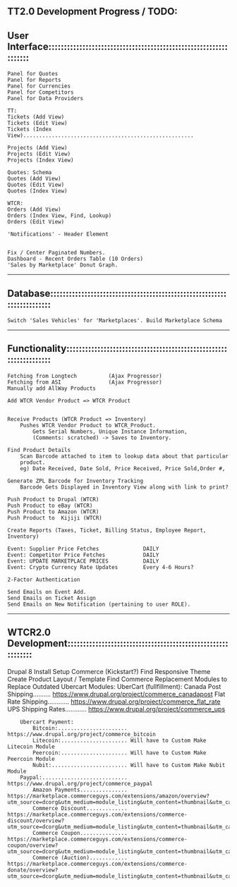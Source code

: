 TT2.0 Development Progress / TODO:
-------------------------------------------------------------------------------
User Interface:::::::::::::::::::::::::::::::::::::::::::::::::::::::::::::::::
-------------------------------------------------------------------------------
	Panel for Quotes
	Panel for Reports
	Panel for Currencies
	Panel for Competitors
	Panel for Data Providers    
	
    TT:
    Tickets (Add View)
    Tickets (Edit View)
    Tickets (Index View)......................................................
    
    Projects (Add View)
    Projects (Edit View)
    Projects (Index View)
    
    Quotes: Schema
    Quotes (Add View)
    Quotes (Edit View)
    Quotes (Index View)
    
    WTCR:
	Orders (Add View)
    Orders (Index View, Find, Lookup)
    Orders (Edit View)
        
	'Notifications' - Header Element

    
    Fix / Center Paginated Numbers.
	Dashboard - Recent Orders Table (10 Orders)
	'Sales by Marketplace' Donut Graph.       

    
-------------------------------------------------------------------------------    
Database:::::::::::::::::::::::::::::::::::::::::::::::::::::::::::::::::::::::
-------------------------------------------------------------------------------
	Switch 'Sales Vehicles' for 'Marketplaces'. Build Marketplace Schema

-------------------------------------------------------------------------------    
Functionality::::::::::::::::::::::::::::::::::::::::::::::::::::::::::::::::::
-------------------------------------------------------------------------------
	Fetching from Longtech          (Ajax Progressor)
	Fetching from ASI               (Ajax Progressor)
	Manually add AllWay Products    

    Add WTCR Vendor Product => WTCR Product
    
    
    Receive Products (WTCR Product => Inventory)
        Pushes WTCR Vendor Product to WTCR_Product.
            Gets Serial Numbers, Unique Instance Information, 
            (Comments: scratched) -> Saves to Inventory.
    
    Find Product Details
        Scan Barcode attached to item to lookup data about that particular
        product. 
        eg) Date Received, Date Sold, Price Received, Price Sold,Order #, 
       
	Generate ZPL Barcode for Inventory Tracking
        Barcode Gets Displayed in Inventory View along with link to print?
	
	Push Product to Drupal (WTCR)
	Push Product to eBay (WTCR)
	Push Product to Amazon (WTCR)
	Push Product to  Kijiji (WTCR)

	Create Reports (Taxes, Ticket, Billing Status, Employee Report, Inventory)
    
	Event: Supplier Price Fetches              DAILY
	Event: Competitor Price Fetches            DAILY
	Event: UPDATE MARKETPLACE PRICES           DAILY
	Event: Crypto Currency Rate Updates        Every 4-6 Hours?
	
	2-Factor Authentication
    
    Send Emails on Event Add.
    Send Emails on Ticket Assign
    Send Emails on New Notification (pertaining to user ROLE).
        
-------------------------------------------------------------------------------        
WTCR2.0 Development::::::::::::::::::::::::::::::::::::::::::::::::::::::::::::
-------------------------------------------------------------------------------
Drupal 8
	Install
	Setup Commerce (Kickstart?)
	Find Responsive Theme
	Create Product Layout / Template
    Find Commerce Replacement Modules to Replace Outdated Ubercart Modules:
        UberCart (fullfillment):
            Canada Post Shipping.......... https://www.drupal.org/project/commerce_canadapost
            Flat Rate Shipping............ https://www.drupal.org/project/commerce_flat_rate
            UPS Shipping Rates............ https://www.drupal.org/project/commerce_ups
            
        Ubercart Payment:
            Bitcoin:...................... https://www.drupal.org/project/commerce_bitcoin
            Litecoin:..................... Will have to Custom Make Litecoin Module
            Peercoin:..................... Will have to Custom Make Peercoin Module
            Nubit:........................ Will have to Custom Make Nubit Module
        Paypal:........................... https://www.drupal.org/project/commerce_paypal 
            Amazon Payments............... https://marketplace.commerceguys.com/extensions/amazon/overview?utm_source=dcorg&utm_medium=module_listing&utm_content=thumbnail&utm_campaign=Amazon
            Commerce Discount............. https://marketplace.commerceguys.com/extensions/commerce-discount/overview?utm_source=dcorg&utm_medium=module_listing&utm_content=thumbnail&utm_campaign=Commerce%20Discount
            Commerce Coupon............... https://marketplace.commerceguys.com/extensions/commerce-coupon/overview?utm_source=dcorg&utm_medium=module_listing&utm_content=thumbnail&utm_campaign=Commerce%20Coupon
            Commerce (Auction)............ https://marketplace.commerceguys.com/extensions/commerce-donate/overview?utm_source=dcorg&utm_medium=module_listing&utm_content=thumbnail&utm_campaign=Commerce%20Donate
            
        